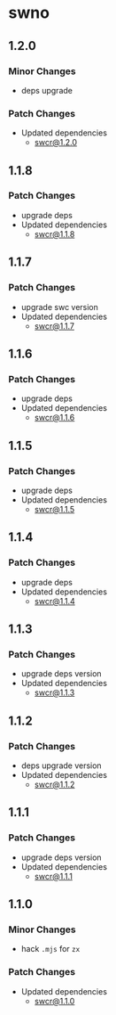 # swno

## 1.2.0

### Minor Changes

- deps upgrade

### Patch Changes

- Updated dependencies
  - swcr@1.2.0

## 1.1.8

### Patch Changes

- upgrade deps
- Updated dependencies
  - swcr@1.1.8

## 1.1.7

### Patch Changes

- upgrade swc version
- Updated dependencies
  - swcr@1.1.7

## 1.1.6

### Patch Changes

- upgrade deps
- Updated dependencies
  - swcr@1.1.6

## 1.1.5

### Patch Changes

- upgrade deps
- Updated dependencies
  - swcr@1.1.5

## 1.1.4

### Patch Changes

- upgrade deps
- Updated dependencies
  - swcr@1.1.4

## 1.1.3

### Patch Changes

- upgrade deps version
- Updated dependencies
  - swcr@1.1.3

## 1.1.2

### Patch Changes

- deps upgrade version
- Updated dependencies
  - swcr@1.1.2

## 1.1.1

### Patch Changes

- upgrade deps version
- Updated dependencies
  - swcr@1.1.1

## 1.1.0

### Minor Changes

- hack `.mjs` for `zx`

### Patch Changes

- Updated dependencies
  - swcr@1.1.0
